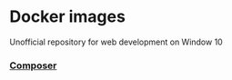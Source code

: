 # Docker images

Unofficial repository for web development on Window 10  

### [Composer](./composer)